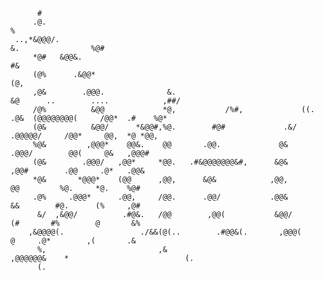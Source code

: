                                                                                                                     
                                                                                                                        
                                                                                                                        
                                                                                                                        
          #                                                                                                             
         .@.                                                                     %                                      
     ..,*&@@@/.                                                                 &.                %@#                   
         *@#   &@@&.                                                           #&                                       
         (@%      .&@@*                                                       (@,                                       
         ,@&        .@@@.              &.                                     &@      ..        ....            ,##/    
         /@%          &@@             *@,           /%#,             ((.     .@&  (@@@@@@@@(     /@@*  .#    %@*        
         (@&          &@@/      *&@@#,%@.        #@#             .&/         .@@@@@/     /@@*     @@,  *@ *@@,          
         %@&         ,@@@*    @@&.    @@       .@@.             @&           .@@@/        @@(     @&   ,@@@#            
         (@&        .@@@/   ,@@*     *@@.   .#&@@@@@@@&#,      &@&           ,@@#        .@@     .@*   .@@&             
         *@&       *@@@*    (@@      ,@@,      &@&            ,@@,            @@         %@.     *@.    %@#             
         .@%     .@@@*      .@@,     /@@.      .@@/           .@@&            &&        #@.      (%     ,@#             
          &/  ,&@@/          .#@&.   /@@        ,@@(           &@@/           (#       #%        @       &%             
        ,&@@@@(.                 ./&&(@(..        .#@@&(.       ,@@@(          @     .@*        ,(       .&             
          %,                         ,&                            ,@@@@@@&    *                          (.            
          (.                                                                                                            
                                                                                                                        
                                                                                                                        
                                                                                                                        
                                                                                                                        
